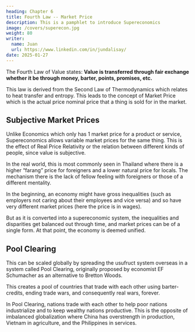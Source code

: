 ```yaml
---
heading: Chapter 6
title: Fourth Law -- Market Price
description: This is a pamphlet to introduce Supereconomics
image: /covers/superecon.jpg
weight: 80
writer:
  name: Juan
  url: https://www.linkedin.com/in/jundalisay/
date: 2025-01-27
---
```



The Fourth Law of Value states: **Value is transferred through fair exchange whether it be through money, barter, points, promises, etc.** 

This law is derived from the Second Law of Thermodynamics which relates to heat transfer and entropy. This leads to the concept of Market Price which is the actual price nominal price that a thing is sold for in the market.


## Subjective Market Prices

Unlike Economics which only has 1 market price for a product or service, Supereconomics allows variable market prices for the same thing. This is the effect of Real Price Relativity or the relation between different kinds of people, since value is subjective.

In the real world, this is most commonly seen in Thailand where there is a higher “farang” price for foreigners and a lower natural price for locals. The mechanism there is the lack of fellow feeling with foreigners or those of a different mentality. 

In the beginning, an economy might have gross inequalities (such as employers not caring about their employees and vice versa) and so have very different market prices (here the price is in wages). 

But as it is converted into a supereconomic system, the inequalities and disparities get balanced out through time, and market prices can be of a single form. At that point, the economy is deemed unified.  


## Pool Clearing

This can be scaled globally by spreading the usufruct system overseas in a system called Pool Clearing, originally proposed by economist EF Schumacher as an alternative to Bretton Woods.

This creates a pool of countries that trade with each other using barter-credits, ending trade wars, and consequently real wars, forever. 

In Pool Clearing, nations trade with each other to help poor nations industrialize and to keep wealthy nations productive. This is the opposite of imbalanced globalization where China has overstrength in production, Vietnam in agriculture, and the Philippines in services.



